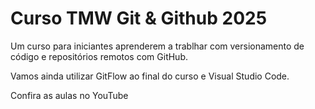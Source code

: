 # Curso TMW Git & Github 2025

Um curso para iniciantes aprenderem a trablhar com versionamento de código e repositórios remotos com GitHub.

Vamos ainda utilizar GitFlow ao final do curso e Visual Studio Code.

Confira as aulas no YouTube